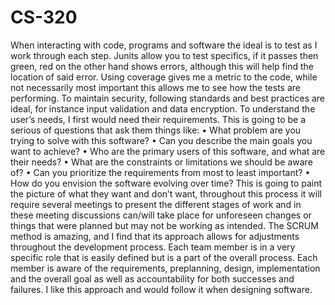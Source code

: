 # CS-320

When interacting with code, programs and software the ideal is to test as I work through each step. Junits allow you to test specifics, if it passes then green, red on the other hand shows errors, although this will help find the location of said error. Using coverage gives me a metric to the code, while not necessarily most important this allows me to see how the tests are performing. To maintain security, following standards and best practices are ideal, for instance input validation and data encryption.
To understand the user’s needs, I first would need their requirements. This is going to be a serious of questions that ask them things like:
  •	What problem are you trying to solve with this software?
  •	 Can you describe the main goals you want to achieve?
  •	Who are the primary users of this software, and what are their needs?
  •	What are the constraints or limitations we should be aware of?
  •	Can you prioritize the requirements from most to least important?
  •	How do you envision the software evolving over time?
This is going to paint the picture of what they want and don’t want, throughout this process it will require several meetings to present the different stages of work and in these meeting discussions can/will take place for unforeseen changes or things that were planned but may not be working as intended.
The SCRUM method is amazing, and I find that its approach allows for adjustments throughout the development process. Each team member is in a very specific role that is easily defined but is a part of the overall process. Each member is aware of the requirements, preplanning, design, implementation and the overall goal as well as accountability for both successes and failures. I like this approach and would follow it when designing software.

